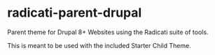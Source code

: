# radicati-parent-drupal
Parent theme for Drupal 8+ Websites using the Radicati suite of tools.

This is meant to be used with the included Starter Child Theme.
